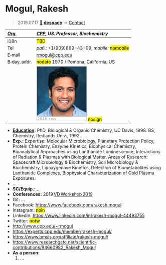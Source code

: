 # Mogul, Rakesh
> 2019.07.17 **[🚀](../index/index.md) [despace](index.md)** → [Contact](contact.md)

|*[Org.](contact.md)*|*[CPP](zz_cpp.md), US. Professor, Biochemistry*|
|:--|:--|
|i18n|<mark>TBD</mark>|
|Tel|*раб.:* +1(909)869-43-09; *mobile:* <mark>nomobile</mark>|
|E‑mail|<rmogul@cpp.edu>|
|B‑day, addr.|<mark>nodate</mark> 1970 / Pomona, California, US|
||[![](f/contact/m/mogul1_photo_thumb.jpg)](f/contact/m/mogul1_photo.jpg) <mark>nosign</mark>|

   - **[Education](edu.md):** PhD, Biological & Organic Chemistry, UC Davis, 1998. BS, Chemistry, Redlands Univ., 1992.
   - **Exp.:** Expertise: Molecular Microbiology, Planetary Protection Policy, Protein Chemistry, Enzyme Kinetics, Biophysical Chemistry, Bioanalytical Approaches using Lanthanide Luminescence, Interactions of Radiation & Plasmas with Biological Matter. Areas of Research: Spacecraft Microbiology & Biochemistry, Soil Microbiology & Biochemistry, Lipoxygenase Kinetics, Detection of Biometabolites using Lanthanide Complexes, Biophysical Characterization of Cold Plasma Exposures.
   - …
   - **SC/Equip.:** …
   - **Conferences:** 2019 [VD Workshop 2019](vdws2019.md)
   - Git: …
   - Facebook: <https://www.facebook.com/rakesh.mogul>
   - Instagram: <mark>noin</mark>
   - LinkedIn: <https://www.linkedin.com/in/rakesh-mogul-44493755>
   - Twitter: <mark>notw</mark>
   - <http://www.cpp.edu/~rmogul>
   - <https://experts.cpp.edu/member/rakesh-mogul/>
   - <https://www.bmsis.org/affiliate/rakesh-mogul/>
   - <https://www.researchgate.net/scientific-contributions/84660982_Rakesh_Mogul>
   - **As a person:**
      1. …
